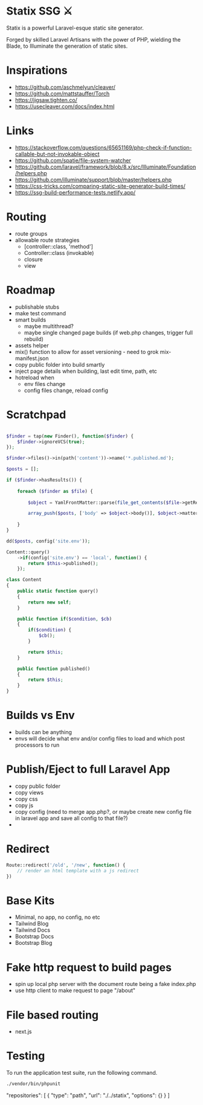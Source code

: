 # Statix SSG ⚔

Statix is a powerful Laravel-esque static site generator. 

Forged by skilled Laravel Artisans with the power of PHP, wielding the Blade, to Illuminate the generation of static sites.

# Inspirations

- https://github.com/aschmelyun/cleaver/
- https://github.com/mattstauffer/Torch
- https://jigsaw.tighten.co/
- https://usecleaver.com/docs/index.html

# Links

- https://stackoverflow.com/questions/65651169/php-check-if-function-callable-but-not-invokable-object
- https://github.com/spatie/file-system-watcher
- https://github.com/laravel/framework/blob/8.x/src/Illuminate/Foundation/helpers.php
- https://github.com/illuminate/support/blob/master/helpers.php
- https://css-tricks.com/comparing-static-site-generator-build-times/
- https://ssg-build-performance-tests.netlify.app/

# Routing

- route groups
- allowable route strategies
    - [controller::class, 'method']
    - Controller::class (invokable)
    - closure
    - view

# Roadmap

- publishable stubs
- make test command
- smart builds
    - maybe multithread?
    - maybe single changed page builds (if web.php changes, trigger full rebuild)
- assets helper
- mix() function to allow for asset versioning - need to grok mix-manifest.json
- copy public folder into build smartly
- inject page details when building, last edit time, path, etc
- hotreload when 
    - env files change
    - config files change, reload config

# Scratchpad

```php

$finder = tap(new Finder(), function($finder) {
    $finder->ignoreVCS(true);
});

$finder->files()->in(path('content'))->name('*.published.md');

$posts = [];

if ($finder->hasResults()) {
        
    foreach ($finder as $file) {
    
        $object = YamlFrontMatter::parse(file_get_contents($file->getRealPath()));

        array_push($posts, ['body' => $object->body()], $object->matter());
    
    }
}

dd($posts, config('site.env'));

Content::query()
    ->if(config('site.env') == 'local', function() {
        return $this->published();
    });

class Content
{
    public static function query()
    {
        return new self;
    }

    public function if($condition, $cb)
    {
        if($condition) {
            $cb();
        }

        return $this;
    }

    public function published()
    {
        return $this;
    }
}
```

# Builds vs Env

- builds can be anything
- envs will decide what env and/or config files to load and which post processors to run

# Publish/Eject to full Laravel App

- copy public folder
- copy views
- copy css
- copy js
- copy config (need to merge app.php?, or maybe create new config file in laravel app and save all config to that file?)
- 

# Redirect

```php
Route::redirect('/old', '/new', function() {
    // render an html template with a js redirect
})
```
# Base Kits

- Minimal, no app, no config, no etc
- Tailwind Blog
- Tailwind Docs
- Bootstrap Docs
- Bootstrap Blog

# Fake http request to build pages

- spin up local php server with the document route being a fake index.php
- use http client to make request to page "/about"

# File based routing
- next.js

# Testing

To run the application test suite, run the following command. 

```bash
./vendor/bin/phpunit
```

"repositories": [
    {
        "type": "path",
        "url": "./../statix",
        "options": {}
    }
]